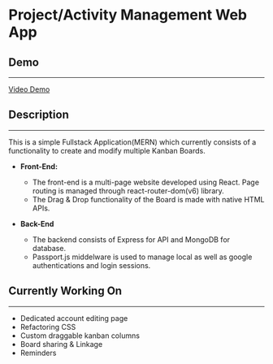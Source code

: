 # Project/Activity Management Web App
## Demo
---
[Video Demo](https://youtu.be/fJNreoZ-oy0)
## Description
---
This is a simple Fullstack Application(MERN) which currently consists of a functionality to create and modify multiple Kanban Boards.
* **Front-End:**  
    - The front-end is a multi-page website developed using React. Page routing is managed through react-router-dom(v6) library.   
    - The Drag & Drop functionality of the Board is made with native HTML APIs.

* **Back-End**  
    - The backend consists of Express for API and MongoDB for database.  
    - Passport.js middelware is used to manage local as well as google authentications and login sessions.

## Currently Working On
---
- Dedicated account editing page
- Refactoring CSS
- Custom draggable kanban columns
- Board sharing & Linkage
- Reminders







